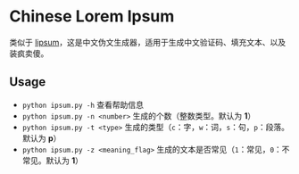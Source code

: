 # Chinese Lorem Ipsum

类似于 [lipsum](http://www.lipsum.com)，这是中文伪文生成器，适用于生成中文验证码、填充文本、以及装疯卖傻。

## Usage

-   `python ipsum.py -h` 查看帮助信息
-   `python ipsum.py -n <number>` 生成的个数（整数类型。默认为 **1**）
-   `python ipsum.py -t <type>` 生成的类型（`c`：字，`w`：词，`s`：句，`p`：段落。默认为 **p**）
-   `python ipsum.py -z <meaning_flag>` 生成的文本是否常见（`1`：常见，`0`：不常见。默认为 **1**）